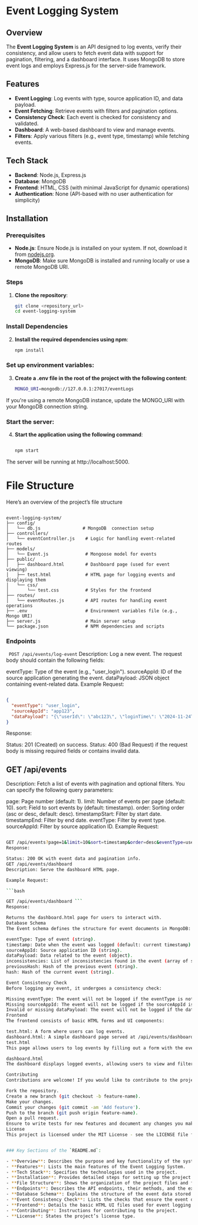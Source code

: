 # Event Logging System

## Overview

The **Event Logging System** is an API designed to log events, verify their consistency, and allow users to fetch event data with support for pagination, filtering, and a dashboard interface. It uses MongoDB to store event logs and employs Express.js for the server-side framework.

## Features

- **Event Logging**: Log events with type, source application ID, and data payload.
- **Event Fetching**: Retrieve events with filters and pagination options.
- **Consistency Check**: Each event is checked for consistency and validated.
- **Dashboard**: A web-based dashboard to view and manage events.
- **Filters**: Apply various filters (e.g., event type, timestamp) while fetching events.

## Tech Stack

- **Backend**: Node.js, Express.js
- **Database**: MongoDB
- **Frontend**: HTML, CSS (with minimal JavaScript for dynamic operations)
- **Authentication**: None (API-based with no user authentication for simplicity)

## Installation

### Prerequisites

- **Node.js**: Ensure Node.js is installed on your system. If not, download it from [nodejs.org](https://nodejs.org).
- **MongoDB**: Make sure MongoDB is installed and running locally or use a remote MongoDB URI.

### Steps

1. **Clone the repository**:

   ```bash
   git clone <repository_url>
   cd event-logging-system

### Install Dependencies

2. **Install the required dependencies using npm**:

   ```bash
   npm install

### Set up environment variables:

3. **Create a .env file in the root of the project with the following content**:

   ```bash
   MONGO_URI=mongodb://127.0.0.1:27017/eventLogs

If you're using a remote MongoDB instance, update the MONGO_URI with your MongoDB connection string.

### Start the server:

4. **Start the application using the following command**:

   ```bash

   npm start

The server will be running at http://localhost:5000.

# File Structure

 Here’s an overview of the project’s file structure

   ```

   event-logging-system/
   ├── config/
   │   └── db.js                # MongoDB  connection setup
   ├── controllers/
   │   └── eventController.js    # Logic for handling event-related routes
   ├── models/
   │   └── Event.js              # Mongoose model for events
   ├── public/
   │   ├── dashboard.html        # Dashboard page (used for event viewing)
   │   ├── test.html             # HTML page for logging events and displaying them
   │   └── css/
   │       └── test.css          # Styles for the frontend
   ├── routes/
   │   └── eventRoutes.js        # API routes for handling event operations
   ├── .env                      # Environment variables file (e.g., Mongo URI)
   ├── server.js                 # Main server setup
   └── package.json              # NPM dependencies and scripts
```

### Endpoints

``` POST /api/events/log-event```
Description: Log a new event. The request body should contain the following fields:

eventType: Type of the event (e.g., "user_login").
sourceAppId: ID of the source application generating the event.
dataPayload: JSON object containing event-related data.
Example Request:

   ```json

   {
     "eventType": "user_login",
     "sourceAppId": "app123",
     "dataPayload": "{\"userId\": \"abc123\", \"loginTime\": \"2024-11-24T10:00:00Z\"}"
   }
```
Response:

Status: 201 (Created) on success.
Status: 400 (Bad Request) if the request body is missing required fields or contains invalid data.
## GET /api/events
Description: Fetch a list of events with pagination and optional filters. You can specify the following query parameters:

page: Page number (default: 1).
limit: Number of events per page (default: 10).
sort: Field to sort events by (default: timestamp).
order: Sorting order (asc or desc, default: desc).
timestampStart: Filter by start date.
timestampEnd: Filter by end date.
eventType: Filter by event type.
sourceAppId: Filter by source application ID.
Example Request:

```bash

GET /api/events?page=1&limit=10&sort=timestamp&order=desc&eventType=user_login ```
Response:

Status: 200 OK with event data and pagination info.
GET /api/events/dashboard
Description: Serve the dashboard HTML page.

Example Request:

```bash

GET /api/events/dashboard ```
Response:

Returns the dashboard.html page for users to interact with.
Database Schema
The Event schema defines the structure for event documents in MongoDB:

eventType: Type of event (string).
timestamp: Date when the event was logged (default: current timestamp).
sourceAppId: Source application ID (string).
dataPayload: Data related to the event (object).
inconsistencies: List of inconsistencies found in the event (array of strings).
previousHash: Hash of the previous event (string).
hash: Hash of the current event (string).

Event Consistency Check
Before logging any event, it undergoes a consistency check:

Missing eventType: The event will not be logged if the eventType is not provided.
Missing sourceAppId: The event will not be logged if the sourceAppId is missing.
Invalid or missing dataPayload: The event will not be logged if the dataPayload is not a valid object or is missing.
Frontend
The frontend consists of basic HTML forms and UI components:

test.html: A form where users can log events.
dashboard.html: A simple dashboard page served at /api/events/dashboard to interact with event data.
test.html
This page allows users to log events by filling out a form with the event type, source application ID, and data payload.

dashboard.html
The dashboard displays logged events, allowing users to view and filter the events.

Contributing
Contributions are welcome! If you would like to contribute to the project, follow these steps:

Fork the repository.
Create a new branch (git checkout -b feature-name).
Make your changes.
Commit your changes (git commit -am 'Add feature').
Push to the branch (git push origin feature-name).
Open a pull request.
Ensure to write tests for new features and document any changes you make.
License
This project is licensed under the MIT License - see the LICENSE file for details.


### Key Sections of the `README.md`:

- **Overview**: Describes the purpose and key functionality of the system.
- **Features**: Lists the main features of the Event Logging System.
- **Tech Stack**: Specifies the technologies used in the project.
- **Installation**: Provides detailed steps for setting up the project on your local machine.
- **File Structure**: Shows the organization of the project files and folders.
- **Endpoints**: Describes the API endpoints, their methods, and the expected request/response formats.
- **Database Schema**: Explains the structure of the event data stored in MongoDB.
- **Event Consistency Check**: Lists the checks that ensure the event data is valid before logging.
- **Frontend**: Details the basic HTML UI files used for event logging and dashboard viewing.
- **Contributing**: Instructions for contributing to the project.
- **License**: States the project’s license type.




